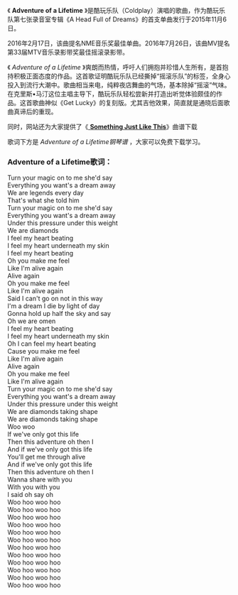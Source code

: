 

《 **Adventure of a Lifetime** 》是酷玩乐队（Coldplay）演唱的歌曲，作为酷玩乐队第七张录音室专辑《A Head Full
of Dreams》的首支单曲发行于2015年11月6日。

2016年2月17日，该曲提名NME音乐奖最佳单曲。2016年7月26日，该曲MV提名第33届MTV音乐录影带奖最佳摇滚录影带。

《 _Adventure of a Lifetime_
》爽朗而热情，呼吁人们拥抱并珍惜人生所有，是首抱持积极正面态度的作品。这首歌证明酷玩乐队已经撕掉“摇滚乐队”的标签，全身心投入到流行大潮中。歌曲相当来电，纯粹夜店舞曲的气场，基本除掉“摇滚”气味。在克里斯•马汀这位主唱主导下，酷玩乐队轻松尝新并打造出听觉体验颇佳的作品。这首歌曲神似《Get
Lucky》的复刻版。尤其吉他效果，简直就是通晓后面歌曲真谛后的重现。

同时，网站还为大家提供了《[ **Something Just Like This**](Music-7553.html "Something Just
Like This")》曲谱下载

歌词下方是 _Adventure of a Lifetime钢琴谱_ ，大家可以免费下载学习。

### Adventure of a Lifetime歌词：

Turn your magic on to me she'd say  
Everything you want's a dream away  
We are legends every day  
That's what she told him  
Turn your magic on to me she'd say  
Everything you want's a dream away  
Under this pressure under this weight  
We are diamonds  
I feel my heart beating  
I feel my heart underneath my skin  
I feel my heart beating  
Oh you make me feel  
Like I'm alive again  
Alive again  
Oh you make me feel  
Like I'm alive again  
Said I can't go on not in this way  
I'm a dream I die by light of day  
Gonna hold up half the sky and say  
Oh we are omen  
I feel my heart beating  
I feel my heart underneath my skin  
Oh I can feel my heart beating  
Cause you make me feel  
Like I'm alive again  
Alive again  
Oh you make me feel  
Like I'm alive again  
Turn your magic on to me she'd say  
Everything you want's a dream away  
Under this pressure under this weight  
We are diamonds taking shape  
We are diamonds taking shape  
Woo woo  
If we've only got this life  
Then this adventure oh then I  
And if we've only got this life  
You'll get me through alive  
And if we've only got this life  
Then this adventure oh then I  
Wanna share with you  
With you with you  
I said oh say oh  
Woo hoo woo hoo  
Woo hoo woo hoo  
Woo hoo woo hoo  
Woo hoo woo hoo  
Woo hoo woo hoo  
Woo hoo woo hoo  
Woo hoo woo hoo  
Woo hoo woo hoo  
Woo hoo woo hoo  
Woo hoo woo hoo  
Woo hoo woo hoo  
Woo hoo woo hoo

